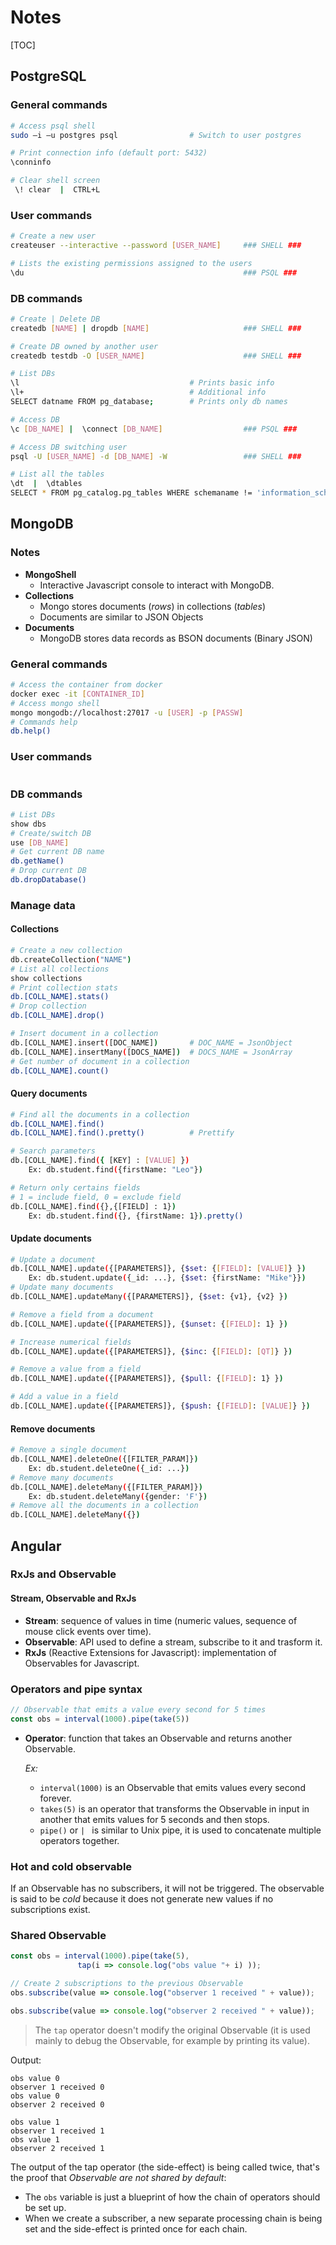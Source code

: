 # Notes

[TOC]

## PostgreSQL

### General commands

```bash
# Access psql shell
sudo –i –u postgres psql				# Switch to user postgres

# Print connection info (default port: 5432)
\conninfo

# Clear shell screen
 \! clear  |  CTRL+L
```

### User commands

```bash
# Create a new user
createuser --interactive --password [USER_NAME]		### SHELL ###

# Lists the existing permissions assigned to the users
\du												 	### PSQL ###
```

### DB commands

```bash
# Create | Delete DB
createdb [NAME] | dropdb [NAME]						### SHELL ###

# Create DB owned by another user
createdb testdb -O [USER_NAME]						### SHELL ###

# List DBs
\l										# Prints basic info
\l+										# Additional info
SELECT datname FROM pg_database;		# Prints only db names

# Access DB
\c [DB_NAME] |  \connect [DB_NAME]					### PSQL ###

# Access DB switching user
psql -U [USER_NAME] -d [DB_NAME] -W					### SHELL ###

# List all the tables
\dt  |  \dtables
SELECT * FROM pg_catalog.pg_tables WHERE schemaname != 'information_schema' AND schemaname != 'pg_catalog';
```

## MongoDB

### Notes

- **MongoShell**
  - Interactive Javascript console to interact with MongoDB.
- **Collections**
  - Mongo stores documents (*rows*) in collections (*tables*)
  - Documents are similar to JSON Objects
- **Documents**
  - MongoDB stores data records as BSON documents (Binary JSON)

### General commands

```bash
# Access the container from docker
docker exec -it [CONTAINER_ID]
# Access mongo shell
mongo mongodb://localhost:27017 -u [USER] -p [PASSW]
# Commands help
db.help()
```

### User commands

```bash

```

### DB commands

```bash
# List DBs
show dbs
# Create/switch DB
use [DB_NAME]
# Get current DB name
db.getName()
# Drop current DB
db.dropDatabase()
```

### Manage data

#### Collections

```bash
# Create a new collection
db.createCollection("NAME")
# List all collections
show collections
# Print collection stats
db.[COLL_NAME].stats()
# Drop collection
db.[COLL_NAME].drop()

# Insert document in a collection
db.[COLL_NAME].insert([DOC_NAME])		# DOC_NAME = JsonObject
db.[COLL_NAME].insertMany([DOCS_NAME])	# DOCS_NAME = JsonArray
# Get number of document in a collection
db.[COLL_NAME].count()
```

#### Query documents

```bash
# Find all the documents in a collection
db.[COLL_NAME].find()
db.[COLL_NAME].find().pretty()			# Prettify

# Search parameters
db.[COLL_NAME].find({ [KEY] : [VALUE] })
	Ex: db.student.find({firstName: "Leo"})

# Return only certains fields
# 1 = include field, 0 = exclude field
db.[COLL_NAME].find({},{[FIELD] : 1})
	Ex: db.student.find({}, {firstName: 1}).pretty()
```

#### Update documents

```bash
# Update a document
db.[COLL_NAME].update({[PARAMETERS]}, {$set: {[FIELD]: [VALUE]} })
	Ex: db.student.update({_id: ...}, {$set: {firstName: "Mike"}})
# Update many documents
db.[COLL_NAME].updateMany({[PARAMETERS]}, {$set: {v1}, {v2} })

# Remove a field from a document
db.[COLL_NAME].update({[PARAMETERS]}, {$unset: {[FIELD]: 1} })

# Increase numerical fields
db.[COLL_NAME].update({[PARAMETERS]}, {$inc: {[FIELD]: [QT]} })

# Remove a value from a field
db.[COLL_NAME].update({[PARAMETERS]}, {$pull: {[FIELD]: 1} })

# Add a value in a field
db.[COLL_NAME].update({[PARAMETERS]}, {$push: {[FIELD]: [VALUE]} })
```

#### Remove documents

```bash
# Remove a single document
db.[COLL_NAME].deleteOne({[FILTER_PARAM]})
	Ex: db.student.deleteOne({_id: ...})
# Remove many documents
db.[COLL_NAME].deleteMany({[FILTER_PARAM]})
	Ex: db.student.deleteMany({gender: 'F'})
# Remove all the documents in a collection
db.[COLL_NAME].deleteMany({})
```

## Angular

### RxJs and Observable

#### Stream, Observable and RxJs

- **Stream**: sequence of values in time (numeric values, sequence of mouse click events over time).
- **Observable**: API used to define a stream, subscribe to it and trasform it.
- **RxJs** (Reactive Extensions for Javascript): implementation of Observables for Javascript.

### Operators and pipe syntax

```typescript
// Observable that emits a value every second for 5 times
const obs = interval(1000).pipe(take(5))
```

- **Operator**: function that takes an Observable and returns another Observable.

  *Ex:* 

  - `interval(1000)` is an Observable that emits values every second forever.
  - `takes(5)` is an operator that transforms the Observable in input in another that emits values for 5 seconds and then stops.
  - `pipe()` or `| ` is similar to Unix pipe, it is used to concatenate multiple operators together.

### Hot and cold observable

If an Observable has no subscribers, it will not be triggered. The observable is said to be *cold* because it does not generate new values if no subscriptions exist.

### Shared Observable

```typescript
const obs = interval(1000).pipe(take(5),
               tap(i => console.log("obs value "+ i) ));

// Create 2 subscriptions to the previous Observable
obs.subscribe(value => console.log("observer 1 received " + value));

obs.subscribe(value => console.log("observer 2 received " + value));
```

> The `tap` operator doesn't modify the original Observable (it is used mainly to debug the Observable, for example by printing its value).

Output:

```
obs value 0
observer 1 received 0
obs value 0
observer 2 received 0

obs value 1
observer 1 received 1
obs value 1
observer 2 received 1
```

The output of the tap operator (the side-effect) is being called twice, that's the proof that *Observable are not shared by default*:

- The `obs` variable is just a blueprint of how the chain of operators should be set up.
- When we create a subscriber, a new separate processing chain is being set and the side-effect is printed once for each chain.





